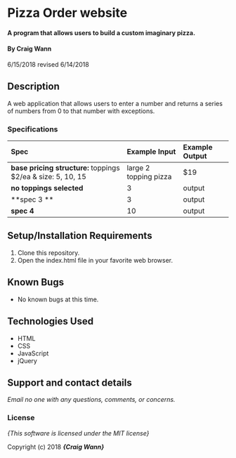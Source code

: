 # Pizza Order website

#### A program that allows users to build a custom imaginary pizza.

#### By **Craig Wann**
6/15/2018
revised 6/14/2018

## Description

A web application that allows users to enter a number and returns a series of numbers from 0 to that number with exceptions.


### Specifications
| Spec | Example Input | Example Output |
| :-------------     | :------------- | :------------- |
| **base pricing structure:** toppings $2/ea & size: 5, 10, 15  | large 2 topping pizza | $19 |
| **no toppings selected** | 3 | output |
| **spec 3 **| 3 | output |
| **spec 4**| 10 | output |



## Setup/Installation Requirements

1. Clone this repository.
2. Open the index.html file in your favorite web browser.

## Known Bugs
* No known bugs at this time.

## Technologies Used
* HTML
* CSS
* JavaScript
* jQuery

## Support and contact details

_Email no one with any questions, comments, or concerns._

### License

*{This software is licensed under the MIT license}*

Copyright (c) 2018 **_{Craig Wann}_**
